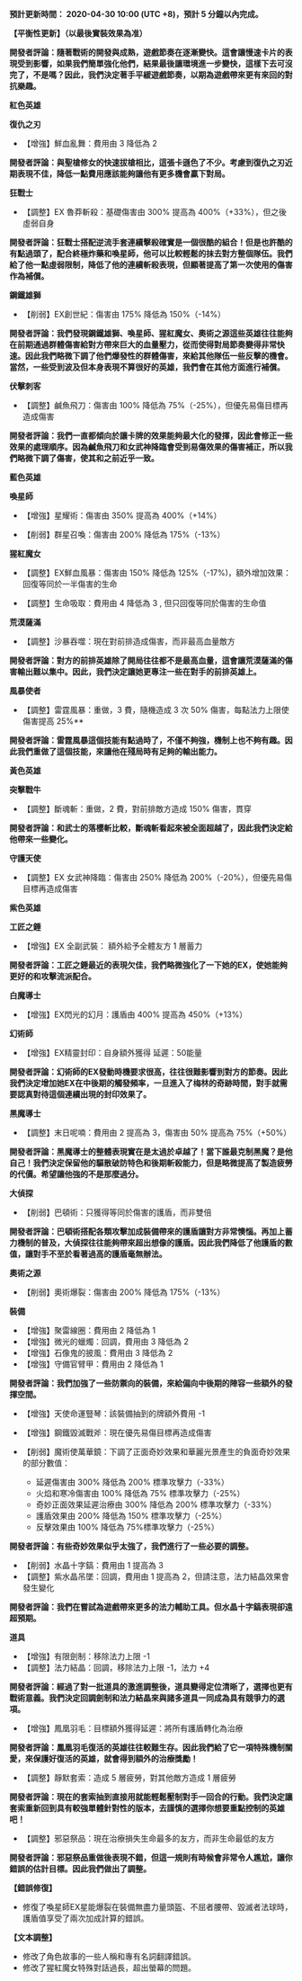 **預計更新時間： 2020-04-30 10:00 (UTC +8)，預計 5 分鐘以內完成。**

 

**【平衡性更新】（以最後實裝效果為准）**

 

**開發者評論：隨著戰術的開發與成熟，遊戲節奏在逐漸變快。這會讓慢速卡片的表現受到影響，如果我們簡單強化他們，結果最後讓環境進一步變快，這樣下去可沒完了，不是嗎？因此，我們決定著手平緩遊戲節奏，以期為遊戲帶來更有來回的對抗樂趣。**

  

**紅色英雄**

 

**復仇之刃**

- 【增強】鮮血亂舞：費用由 3 降低為 2

 **開發者評論：與聖槍修女的快速拔槍相比，這張卡遜色了不少。考慮到復仇之刃近期表現不佳，降低一點費用應該能夠讓他有更多機會贏下對局。**

 

**狂戰士**

- 【調整】EX 魯莽斬殺：基礎傷害由 300% 提高為 400%（+33%），但之後虛弱自身

 **開發者評論：狂戰士搭配逆流手套連續擊殺確實是一個很酷的組合！但是也許酷的有點過頭了，配合終極炸藥和喚星師，他可以比較輕鬆的抹去對方整個隊伍。我們給了他一點虛弱限制，降低了他的連續斬殺表現，但顯著提高了第一次使用的傷害作為補償。**

 

**鋼鐵雄獅**

-  【削弱】EX創世紀：傷害由 175% 降低為 150%（-14%）

 **開發者評論：我們發現鋼鐵雄獅、喚星師、猩紅魔女、奧術之源這些英雄往往能夠在前期通過群體傷害給對方帶來巨大的血量壓力，從而使得對局節奏變得非常快速。因此我們略微下調了他們爆發性的群體傷害，來給其他隊伍一些反擊的機會。當然，一些受到波及但本身表現不算很好的英雄，我們會在其他方面進行補償。**

 

**伏擊刺客**

- 【調整】鹹魚飛刀：傷害由 100% 降低為 75%（-25%），但優先易傷目標再造成傷害

 **開發者評論：我們一直都傾向於讓卡牌的效果能夠最大化的發揮，因此會修正一些效果的處理順序。因為鹹魚飛刀和女武神降臨會受到易傷效果的傷害補正，所以我們略微下調了傷害，使其和之前近乎一致。**

 

**藍色英雄**

 

**喚星師**

- 【增強】星耀術：傷害由 350% 提高為 400%（+14%）

- 【削弱】群星召喚：傷害由 200% 降低為 175%（-13%）

 

**猩紅魔女**

- 【調整】EX鮮血風暴：傷害由 150% 降低為 125%（-17%)，額外增加效果：回復等同於一半傷害的生命

- 【調整】生命吸取：費用由 4 降低為 3 , 但只回復等同於傷害的生命值

 

**荒漠薩滿**

- 【調整】沙暴吞噬：現在對前排造成傷害，而非最高血量敵方

 **開發者評論：對方的前排英雄除了開局往往都不是最高血量，這會讓荒漠薩滿的傷害輸出難以集中。因此，我們決定讓她更專注一些在對手的前排英雄上。**

 

**風暴使者**

- 【調整】雷霆風暴：重做，3 費，隨機造成 3 次 50% 傷害，每點法力上限使傷害提高 25%**

 **開發者評論：雷霆風暴這個技能有點過時了，不僅不夠強，機制上也不夠有趣。因此我們重做了這個技能，來讓他在殘局時有足夠的輸出能力。**

 

**黃色英雄**

 

**突擊戰牛**

- 【調整】斷魂斬：重做，2 費，對前排敵方造成 150% 傷害，貫穿

 **開發者評論：和武士的落櫻斬比較，斷魂斬看起來被全面超越了，因此我們決定給他帶來一些變化。**

 

**守護天使**

- 【調整】EX 女武神降臨：傷害由 250% 降低為 200%（-20%），但優先易傷目標再造成傷害

 

**紫色英雄**

 

**工匠之錘**

- 【增強】EX 全副武裝： 額外給予全體友方 1 層蓄力

 **開發者評論：工匠之錘最近的表現欠佳，我們略微強化了一下她的EX，使她能夠更好的和攻擊流派配合。**

 

**白魔導士**

- 【增強】EX閃光的幻月：護盾由 400% 提高為 450%（+13%）

 

**幻術師**

- 【增強】EX精靈封印：自身額外獲得 延遲：50能量

 **開發者評論：幻術師的EX發動時機要求很高，往往很難影響到對方的節奏。因此我們決定增加她EX在中後期的觸發頻率，一旦進入了梅林的奇跡時間，對手就需要認真對待這個連續出現的封印效果了。**

 

**黑魔導士**

- 【調整】末日呢喃：費用由 2 提高為 3，傷害由 50% 提高為 75%（+50%）

 **開發者評論：黑魔導士的整體表現實在是太過於卓越了！當下誰最克制黑魔？是他自己！我們決定保留他的驅散破防特色和後期斬殺能力，但是略微提高了製造疲勞的代價。希望讓他強的不是那麼過分。**

 

**大偵探**

- 【削弱】巴頓術：只獲得等同於傷害的護盾，而非雙倍

 **開發者評論：巴頓術搭配各類攻擊加成裝備帶來的護盾讓對方非常懊惱。再加上蓄力機制的普及，大偵探往往能夠帶來超出想像的護盾。因此我們降低了他護盾的數值，讓對手不至於看著過高的護盾毫無辦法。**

 

**奧術之源**

- 【削弱】奧術爆裂：傷害由 200% 降低為 175%（-13%）

 

**裝備**

- 【增強】聚雷線圈：費用由 2 降低為 1
- 【增強】微光的蠟燭：回調，費用由 3 降低為 2
- 【增強】石像鬼的披風：費用由 3 降低為 2
- 【增強】守備官臂甲：費用由 2 降低為 1

 **開發者評論：我們加強了一些防禦向的裝備，來給偏向中後期的陣容一些額外的發揮空間。**

- 【增強】天使命運豎琴：該裝備抽到的牌額外費用 -1

- 【增強】鋼鐵毀滅戰斧：現在優先易傷目標再造成傷害

- 【削弱】魔術使萬華鏡：下調了正面奇妙效果和華麗光景產生的負面奇妙效果的部分數值：
  - 延遲傷害由 300% 降低為 200% 標準攻擊力（-33%）
  - 火焰和寒冷傷害由 100% 降低為 75% 標準攻擊力（-25%）
  - 奇妙正面效果延遲治療由 300% 降低為 200% 標準攻擊力（-33%）
  - 護盾效果由 200% 降低為 150% 標準攻擊力（-25%）
  - 反擊效果由 100% 降低為 75%標準攻擊力（-25%）

 **開發者評論：有些奇妙效果似乎太強了，我們進行了一些必要的調整。**

- 【削弱】水晶十字鎬：費用由 1 提高為 3
- 【調整】紫水晶吊墜：回調，費用由 1 提高為 2，但請注意，法力結晶效果會發生變化

 **開發者評論：我們在嘗試為遊戲帶來更多的法力輔助工具。但水晶十字鎬表現卻遠超預期。**

 

**道具**

- 【增強】有限劍制：移除法力上限 -1
- 【調整】法力結晶：回調，移除法力上限 -1，法力 +4

 **開發者評論：經過了對一批道具的激進調整後，道具變得定位清晰了，選擇也更有戰術意義。我們決定回調劍制和法力結晶來與諸多道具一同成為具有競爭力的選項。**

- 【增強】鳳凰羽毛：目標額外獲得延遲：將所有護盾轉化為治療

 **開發者評論：鳳凰羽毛復活的英雄往往較難生存。因此我們給了它一項特殊機制關愛，來保護好復活的英雄，就會得到額外的治療獎勵！**

- 【調整】靜默套索：造成 5 層疲勞，對其他敵方造成 1 層疲勞

 **開發者評論：現在的套索抽到直接用就能輕鬆壓制對手一回合的行動。我們決定讓套索重新回到具有較強單體針對性的版本，去謹慎的選擇你想要重點控制的英雄吧！**

- 【調整】邪惡祭品：現在治療損失生命最多的友方，而非生命最低的友方

 **開發者評論：邪惡祭品重做後表現不錯，但這一規則有時候會非常令人尷尬，讓你錯誤的估計目標。因此我們做出了調整。**

 **【錯誤修復】**

- 修復了喚星師EX星能爆裂在裝備無盡力量頭盔、不屈者腰帶、毀滅者法球時，護盾值享受了兩次加成計算的錯誤。

 **【文本調整】**

- 修改了角色故事的一些人稱和專有名詞翻譯錯誤。
- 修改了猩紅魔女特殊對話過長，超出螢幕的問題。